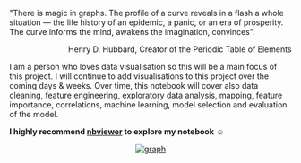 "There is magic in graphs. The profile of a curve reveals in a flash a whole situation — the life history of an epidemic, a panic, or an era of prosperity. The curve informs the mind, awakens the imagination, convinces".
<p align="right"> 
Henry D. Hubbard, Creator of the Periodic Table of Elements
</p>

I am a person who loves data visualisation so this will be a main focus of this project. I will continue to add visualisations to this project over the coming days & weeks. Over time, this notebook will cover also data cleaning, feature engineering, exploratory data analysis, mapping, feature importance, correlations, machine learning, model selection and evaluation of the model.

**I highly recommend [nbviewer](https://nbviewer.org/) to explore my notebook**  :relaxed:

<p align="center">                                                                                                                      
  <a href="https://user-images.githubusercontent.com/73826011/150744607-3fb04f60-cdb9-4f15-a328-d33145f91417.png">
    <img alt="graph" src="https://user-images.githubusercontent.com/73826011/150744607-3fb04f60-cdb9-4f15-a328-d33145f91417.png"/></a>
</p>
